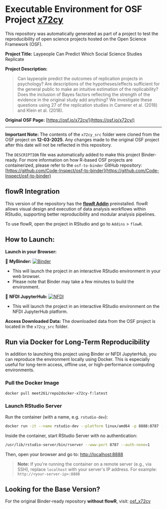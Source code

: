 # Executable Environment for OSF Project [x72cy](https://osf.io/x72cy/)

This repository was automatically generated as part of a project to test the reproducibility of open science projects hosted on the Open Science Framework (OSF).

**Project Title:** Laypeople Can Predict Which Social Science Studies Replicate

**Project Description:**
> Can laypeople predict the outcomes of replication projects in psychology? Are descriptions of the hypotheses/effects sufficient for the general public to make an intuitive estimation of the replicability? Does the inclusion of Bayes factors reflecting the strength of the evidence in the original study add anything? We investigate these questions using 27 of the replication studies in Camerer et al. (2018) and Klein et al. (2018). 

**Original OSF Page:** [https://osf.io/x72cy/](https://osf.io/x72cy/)

---

**Important Note:** The contents of the `x72cy_src` folder were cloned from the OSF project on **12-03-2025**. Any changes made to the original OSF project after this date will not be reflected in this repository.

The `DESCRIPTION` file was automatically added to make this project Binder-ready. For more information on how R-based OSF projects are containerized, please refer to the `osf-to-binder` GitHub repository: [https://github.com/Code-Inspect/osf-to-binder](https://github.com/Code-Inspect/osf-to-binder)

## flowR Integration

This version of the repository has the **[flowR Addin](https://github.com/flowr-analysis/rstudio-addin-flowr)** preinstalled. flowR allows visual design and execution of data analysis workflows within RStudio, supporting better reproducibility and modular analysis pipelines.

To use flowR, open the project in RStudio and go to `Addins` > `flowR`.

## How to Launch:

**Launch in your Browser:**

🚀 **MyBinder:** [![Binder](https://mybinder.org/badge_logo.svg)](https://mybinder.org/v2/gh/code-inspect-binder/osf_x72cy-f/HEAD?urlpath=rstudio)

   * This will launch the project in an interactive RStudio environment in your web browser.
   * Please note that Binder may take a few minutes to build the environment.

🚀 **NFDI JupyterHub:** [![NFDI](https://nfdi-jupyter.de/images/nfdi_badge.svg)](https://hub.nfdi-jupyter.de/r2d/gh/code-inspect-binder/osf_x72cy-f/HEAD?urlpath=rstudio)

   * This will launch the project in an interactive RStudio environment on the NFDI JupyterHub platform.

**Access Downloaded Data:**
The downloaded data from the OSF project is located in the `x72cy_src` folder.

## Run via Docker for Long-Term Reproducibility

In addition to launching this project using Binder or NFDI JupyterHub, you can reproduce the environment locally using Docker. This is especially useful for long-term access, offline use, or high-performance computing environments.

### Pull the Docker Image

```bash
docker pull meet261/repo2docker-x72cy-f:latest
```

### Launch RStudio Server

Run the container (with a name, e.g. `rstudio-dev`):
```bash
docker run -it --name rstudio-dev --platform linux/amd64 -p 8888:8787 --user root meet261/repo2docker-x72cy-f bash
```

Inside the container, start RStudio Server with no authentication:
```bash
/usr/lib/rstudio-server/bin/rserver --www-port 8787 --auth-none=1
```

Then, open your browser and go to: [http://localhost:8888](http://localhost:8888)

> **Note:** If you're running the container on a remote server (e.g., via SSH), replace `localhost` with your server's IP address.
> For example: `http://<your-server-ip>:8888`

## Looking for the Base Version?

For the original Binder-ready repository **without flowR**, visit:
[osf_x72cy](https://github.com/code-inspect-binder/osf_x72cy)

